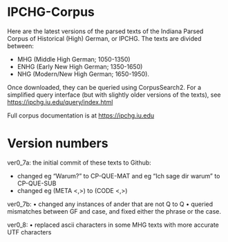 # IPCHG-Corpus
Here are the latest versions of the parsed texts of the Indiana Parsed Corpus of Historical (High) German, or IPCHG. The texts are divided between: 
- MHG (Middle High German; 1050-1350)
- ENHG (Early New High German; 1350-1650)
- NHG (Modern/New High German; 1650-1950).

Once downloaded, they can be queried using CorpusSearch2. For a simplified query interface (but with slightly older versions of the texts), see https://ipchg.iu.edu/query/index.html

Full corpus documentation is at https://ipchg.iu.edu

# Version numbers

ver0_7a: the initial commit of these texts to Github:
* changed eg “Warum?” to CP-QUE-MAT and eg “Ich sage dir warum” to CP-QUE-SUB
* changed eg (META <,>) to (CODE <,>)

ver0_7b:
•	changed any instances of ander that are not Q to Q
•	queried mismatches between GF and case, and fixed either the phrase or the case.

ver0_8:
•	replaced ascii characters in some MHG texts with more accurate UTF characters

